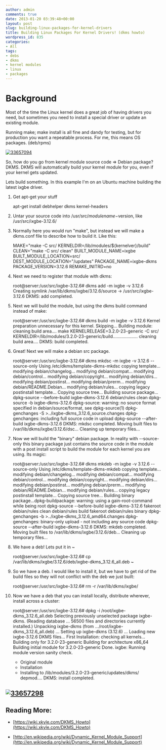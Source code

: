 ```yaml
---
author: admin
comments: true
date: 2013-01-20 03:39:48+00:00
layout: post
slug: building-linux-packages-for-kernel-drivers
title: Building Linux Packages For Kernel Drivers! (dkms howto)
wordpress_id: 835
categories:
- All
tags:
- debs
- dkms
- kernel modules
- linux
- packages
---
```


# Background


Most of the time the Linux kernel does a great job of having drivers you need, but sometimes you need to install a special driver or update an existing module.

Running make; make install is all fine and dandy for testing, but for production you want a repeatable process. For me, this means OS packages. (deb/rpms)

[![33657094](/uploads/33657094-300x181.jpg)](https://xkyle.com/building-linux-packages-for-kernel-drivers/attachment/33657094/)



So, how do you go from kernel module source code => Debian package? DKMS. DKMS will automatically build your kernel module for you, even if your kernel gets updated.

Lets build something. In this example I'm on an Ubuntu machine building the latest ixgbe driver.

1. Get apt-get your stuff

    
    apt-get install debhelper dkms kernel-headers


2. Untar your source code into /usr/src/$modulename-$version, like /usr/src/ixgbe-3.12.6/
3. Normally here you would run "make", but instead we will make a dkms.conf file to describe how to build it. Like this:

    
    MAKE="make -C src/ KERNELDIR=/lib/modules/${kernelver}/build"
    CLEAN="make -C src/ clean"
    BUILT_MODULE_NAME=ixgbe
    BUILT_MODULE_LOCATION=src/
    DEST_MODULE_LOCATION="/updates"
    PACKAGE_NAME=ixgbe-dkms
    PACKAGE_VERSION=3.12.6
    REMAKE_INITRD=no


4. Next we need to register that module with dkms:

    
    root@server:/usr/src/ixgbe-3.12.6# dkms add -m ixgbe -v 3.12.6
    Creating symlink /var/lib/dkms/ixgbe/3.12.6/source ->
     /usr/src/ixgbe-3.12.6
    DKMS: add completed.


5. Next we will build the module, but using the dkms build command instead of make:

    
    root@server:/usr/src/ixgbe-3.12.6# dkms build -m ixgbe -v 3.12.6
    Kernel preparation unnecessary for this kernel. Skipping...
    Building module:
    cleaning build area....
    make KERNELRELEASE=3.2.0-23-generic -C src/ KERNELDIR=/lib/modules/3.2.0-23-generic/build....................
    cleaning build area....
    DKMS: build completed.


6. Great! Next we will make a debian src package.

    
    root@server:/usr/src/ixgbe-3.12.6# dkms mkdsc -m ixgbe -v 3.12.6 --source-only
    Using /etc/dkms/template-dkms-mkdsc
    copying template...
    modifying debian/changelog...
    modifying debian/compat...
    modifying debian/control...
    modifying debian/copyright...
    modifying debian/dirs...
    modifying debian/postinst...
    modifying debian/prerm...
    modifying debian/README.Debian...
    modifying debian/rules...
    copying legacy postinstall template...
    Copying source tree...
    Building source package... dpkg-source --before-build ixgbe-dkms-3.12.6
     debian/rules clean
     dpkg-source -b ixgbe-dkms-3.12.6
    dpkg-source: warning: no source format specified in debian/source/format, see dpkg-source(1)
     dpkg-genchanges -S >../ixgbe-dkms_3.12.6_source.changes
    dpkg-genchanges: including full source code in upload
     dpkg-source --after-build ixgbe-dkms-3.12.6
    DKMS: mkdsc completed.
    Moving built files to /var/lib/dkms/ixgbe/3.12.6/dsc...
    Cleaning up temporary files...


7. Now we will build the "binary" debian package. In reality with --source-only this binary package just contains the source code in the module with a post install script to build the module for each kernel you are using. Its magic:

    
    root@server:/usr/src/ixgbe-3.12.6# dkms mkdeb -m ixgbe -v 3.12.6 --source-only
    Using /etc/dkms/template-dkms-mkdeb
    copying template...
    modifying debian/changelog...
    modifying debian/compat...
    modifying debian/control...
    modifying debian/copyright...
    modifying debian/dirs...
    modifying debian/postinst...
    modifying debian/prerm...
    modifying debian/README.Debian...
    modifying debian/rules...
    copying legacy postinstall template...
    Copying source tree...
    Building binary package...dpkg-buildpackage: warning: using a gain-root-command while being root
     dpkg-source --before-build ixgbe-dkms-3.12.6
     fakeroot debian/rules clean
     debian/rules build
     fakeroot debian/rules binary
     dpkg-genchanges -b >../ixgbe-dkms_3.12.6_amd64.changes
    dpkg-genchanges: binary-only upload - not including any source code
     dpkg-source --after-build ixgbe-dkms-3.12.6
    DKMS: mkdeb completed.
    Moving built files to /var/lib/dkms/ixgbe/3.12.6/deb...
    Cleaning up temporary files...


8. We have a deb! Lets put it in ~

    
    root@server:/usr/src/ixgbe-3.12.6# cp /var/lib/dkms/ixgbe/3.12.6/deb/ixgbe-dkms_3.12.6_all.deb ~


9. So we have a deb. I would like to install it, but we have to get rid of the build files so they will not conflict with the deb we just built:

    
    root@server:/usr/src/ixgbe-3.12.6# rm -r /var/lib/dkms/ixgbe/


10. Now we have a deb that you can install locally, distribute wherever, install across a cluster:

    
    root@server:/usr/src/ixgbe-3.12.6# dpkg -i /root/ixgbe-dkms_3.12.6_all.deb
    Selecting previously unselected package ixgbe-dkms.
    (Reading database ... 56500 files and directories currently installed.)
    Unpacking ixgbe-dkms (from .../root/ixgbe-dkms_3.12.6_all.deb) ...
    Setting up ixgbe-dkms (3.12.6) ...
    Loading new ixgbe-3.12.6 DKMS files...
    First Installation: checking all kernels...
    Building only for 3.2.0-23-generic
    Building for architecture x86_64
    Building initial module for 3.2.0-23-generic
    Done.
    ixgbe:
    Running module version sanity check.
    - Original module
    - Installation
    - Installing to /lib/modules/3.2.0-23-generic/updates/dkms/
    depmod....
    DKMS: install completed.




## [![33657298](/uploads/33657298.jpg)](https://xkyle.com/building-linux-packages-for-kernel-drivers/attachment/33657298/)




## Reading More:





	
  * [https://wiki.xkyle.com/DKMS_Howto](https://wiki.xkyle.com/DKMS_Howto)

	
  * [http://en.wikipedia.org/wiki/Dynamic_Kernel_Module_Support](http://en.wikipedia.org/wiki/Dynamic_Kernel_Module_Support)


